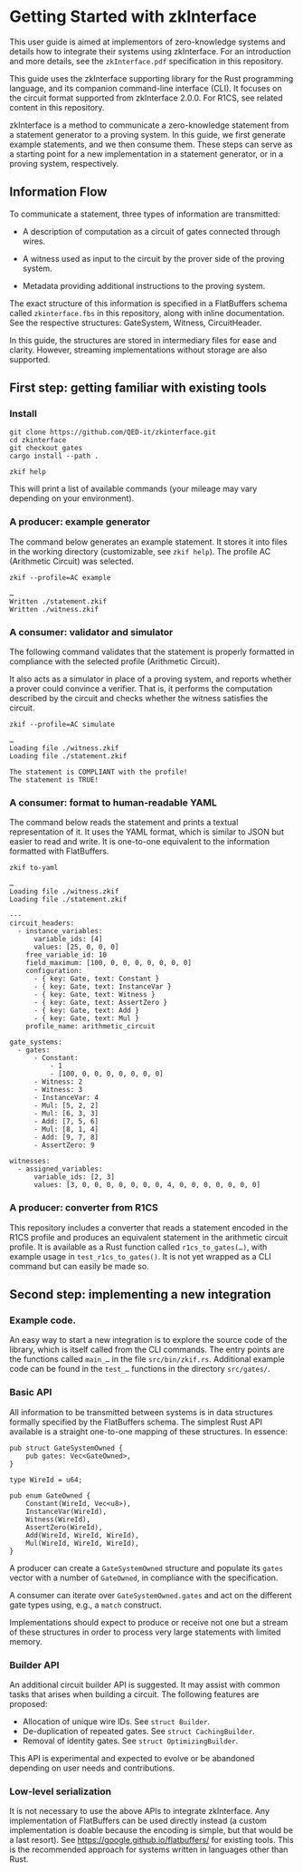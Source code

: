 # Getting Started with zkInterface

This user guide is aimed at implementors of zero-knowledge systems and details how to integrate their systems using zkInterface. For an introduction and more details, see the `zkInterface.pdf` specification in this repository.

This guide uses the zkInterface supporting library for the Rust programming language, and its companion command-line interface (CLI). It focuses on the circuit format supported from zkInterface 2.0.0. For R1CS, see related content in this repository.

zkInterface is a method to communicate a zero-knowledge statement from a statement generator to a proving system. In this guide, we first generate example statements, and we then consume them. These steps can serve as a starting point for a new implementation in a statement generator, or in a proving system, respectively.

## Information Flow

To communicate a statement, three types of information are transmitted:

- A description of computation as a circuit of gates connected through wires.

- A witness used as input to the circuit by the prover side of the proving system.

- Metadata providing additional instructions to the proving system.

The exact structure of this information is specified in a FlatBuffers schema called `zkinterface.fbs` in this repository, along with inline documentation. See the respective structures: GateSystem, Witness, CircuitHeader.

In this guide, the structures are stored in intermediary files for ease and clarity. However, streaming implementations without storage are also supported.

## First step: getting familiar with existing tools

### Install

    git clone https://github.com/QED-it/zkinterface.git
    cd zkinterface
    git checkout gates
    cargo install --path .
    
    zkif help

This will print a list of available commands (your mileage may vary depending on your environment).


### A producer: example generator

The command below generates an example statement. It stores it into files in the working directory (customizable, see `zkif help`). The profile AC (Arithmetic Circuit) was selected.

    zkif --profile=AC example

    …
    Written ./statement.zkif
    Written ./witness.zkif


### A consumer: validator and simulator

The following command validates that the statement is properly formatted in compliance with the selected profile (Arithmetic Circuit).

It also acts as a simulator in place of a proving system, and reports whether a prover could convince a verifier. That is, it performs the computation described by the circuit and checks whether the witness satisfies the circuit.

    zkif --profile=AC simulate
    
    …
    Loading file ./witness.zkif
    Loading file ./statement.zkif
    
    The statement is COMPLIANT with the profile!
    The statement is TRUE!


### A consumer: format to human-readable YAML

The command below reads the statement and prints a textual representation of it. It uses the YAML format, which is similar to JSON but easier to read and write. It is one-to-one equivalent to the information formatted with FlatBuffers.

    zkif to-yaml

    …
    Loading file ./witness.zkif
    Loading file ./statement.zkif

    ---
    circuit_headers:
      - instance_variables:
          variable_ids: [4]
          values: [25, 0, 0, 0]
        free_variable_id: 10
        field_maximum: [100, 0, 0, 0, 0, 0, 0, 0]
        configuration:
          - { key: Gate, text: Constant }
          - { key: Gate, text: InstanceVar }
          - { key: Gate, text: Witness }
          - { key: Gate, text: AssertZero }
          - { key: Gate, text: Add }
          - { key: Gate, text: Mul }
        profile_name: arithmetic_circuit
    
    gate_systems:
      - gates:
          - Constant:
              - 1
              - [100, 0, 0, 0, 0, 0, 0, 0]
          - Witness: 2
          - Witness: 3
          - InstanceVar: 4
          - Mul: [5, 2, 2]
          - Mul: [6, 3, 3]
          - Add: [7, 5, 6]
          - Mul: [8, 1, 4]
          - Add: [9, 7, 8]
          - AssertZero: 9
    
    witnesses:
      - assigned_variables:
          variable_ids: [2, 3]
          values: [3, 0, 0, 0, 0, 0, 0, 0, 4, 0, 0, 0, 0, 0, 0, 0]


### A producer: converter from R1CS

This repository includes a converter that reads a statement encoded in the R1CS profile and produces an equivalent statement in the arithmetic circuit profile. It is available as a Rust function called `r1cs_to_gates(…)`, with example usage in `test_r1cs_to_gates()`. It is not yet wrapped as a CLI command but can easily be made so.


## Second step: implementing a new integration

### Example code.

An easy way to start a new integration is to explore the source code of the library, which is itself called from the CLI commands. The entry points are the functions called `main_…` in the file `src/bin/zkif.rs`.  Additional example code can be found in the `test_…` functions in the directory `src/gates/`.

### Basic API

All information to be transmitted between systems is in data structures formally specified by the FlatBuffers schema. The simplest Rust API available is a straight one-to-one mapping of these structures. In essence:

    pub struct GateSystemOwned {
        pub gates: Vec<GateOwned>,
    }

    type WireId = u64;
    
    pub enum GateOwned {
        Constant(WireId, Vec<u8>),
        InstanceVar(WireId),
        Witness(WireId),
        AssertZero(WireId),
        Add(WireId, WireId, WireId),
        Mul(WireId, WireId, WireId),
    }

A producer can create a `GateSystemOwned` structure and populate its `gates` vector with a number of `GateOwned`, in compliance with the specification.

A consumer can iterate over `GateSystemOwned.gates` and act on the different gate types using, e.g., a `match` construct.

Implementations should expect to produce or receive not one but a stream of these structures in order to process very large statements with limited memory.


### Builder API

An additional circuit builder API is suggested. It may assist with common tasks that arises when building a circuit. The following features are proposed:
- Allocation of unique wire IDs. See `struct Builder`.
- De-duplication of repeated gates. See `struct CachingBuilder`.
- Removal of identity gates. See `struct OptimizingBuilder`.

This API is experimental and expected to evolve or be abandoned depending on user needs and contributions.


### Low-level serialization

It is not necessary to use the above APIs to integrate zkInterface. Any implementation of FlatBuffers can be used directly instead (a custom implementation is doable because the encoding is simple, but that would be a last resort). See https://google.github.io/flatbuffers/ for existing tools. This is the recommended approach for systems written in languages other than Rust.
